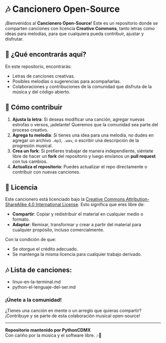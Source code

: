 # 🎶 Cancionero Open-Source

¡Bienvenidos al **Cancionero Open-Source**! Este es un repositorio donde se comparten canciones con licencia **Creative Commons**, tanto letras como ideas para melodías, para que cualquiera pueda contribuir, ajustar y disfrutar.

## 🎤 ¿Qué encontrarás aquí?
En este repositorio, encontrarás:
- Letras de canciones creativas.
- Posibles melodías o sugerencias para acompañarlas.
- Colaboraciones y contribuciones de la comunidad que disfruta de la música y del código abierto.

## 📝 Cómo contribuir
1. **Ajusta la letra**: Si deseas modificar una canción, agregar nuevas estrofas o versos, ¡adelante! Queremos que la comunidad sea parte del proceso creativo.
2. **Agrega tu melodía**: Si tienes una idea para una melodía, no dudes en agregar un archivo `.mp3`, `.wav`, o escribir una descripción de la progresión musical.
3. **Crea un fork**: Si prefieres trabajar de manera independiente, siéntete libre de hacer un **fork** del repositorio y luego envíanos un **pull request** con tus cambios.
4. **Actualiza el repositorio**: Puedes actualizar el repo directamente o contribuir con nuevas canciones.

## 📜 Licencia
Este cancionero está licenciado bajo la [Creative Commons Attribution-ShareAlike 4.0 International License](https://creativecommons.org/licenses/by-sa/4.0/). Esto significa que eres libre de:
- **Compartir**: Copiar y redistribuir el material en cualquier medio o formato.
- **Adaptar**: Remixar, transformar y crear a partir del material para cualquier propósito, incluso comercialmente.

Con la condición de que:
- Se otorgue el crédito adecuado.
- Se mantenga la misma licencia para cualquier trabajo derivado.

## 🎶 Lista de canciones:
- linux-en-la-terminal.md
- python-el-lenguaje-del-ser.md

### ¡Únete a la comunidad!
¿Tienes una canción en mente o un arreglo que quieras compartir? ¡Contribuye y se parte de esta colaboración musical open-source!

---

**Repositorio mantenido por PythonCDMX**  
Con cariño por la música y el software libre. 🎶🐧
